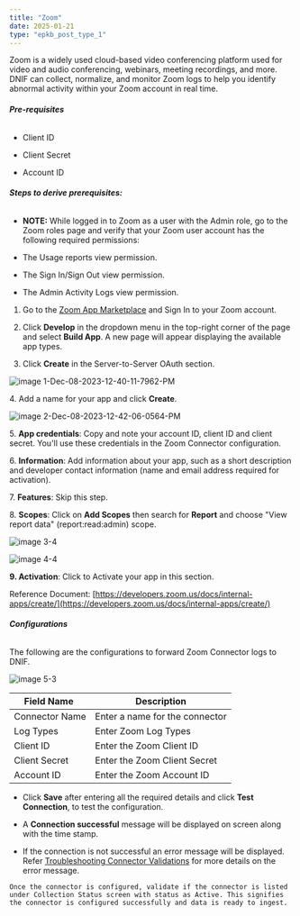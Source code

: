 ```yaml
---
title: "Zoom"
date: 2025-01-21
type: "epkb_post_type_1"
---
```


Zoom is a widely used cloud-based video conferencing platform used for video and audio conferencing, webinars, meeting recordings, and more. DNIF can collect, normalize, and monitor Zoom logs to help you identify abnormal activity within your Zoom account in real time.

###### **Pre-requisites**

- Client ID

- Client Secret

- Account ID

###### **Steps to derive prerequisites:**

- **NOTE:** While logged in to Zoom as a user with the Admin role, go to the Zoom roles page and verify that your Zoom user account has the following required permissions:

- The Usage reports view permission.

- The Sign In/Sign Out view permission.

- The Admin Activity Logs view permission.

1. Go to the [Zoom App Marketplace](https://marketplace.zoom.us/) and Sign In to your Zoom account.

3. Click **Develop** in the dropdown menu in the top-right corner of the page and select **Build App**. A new page will appear displaying the available app types.

5. Click **Create** in the Server-to-Server OAuth section.  
      
    

![image 1-Dec-08-2023-12-40-11-7962-PM](images/image201-Dec-08-2023-12-40-11-7962-PM.png)

4\. Add a name for your app and click **Create**.

![image 2-Dec-08-2023-12-42-06-0564-PM](images/image202-Dec-08-2023-12-42-06-0564-PM.png)

5. **App credentials**: Copy and note your account ID, client ID and client secret. You'll use these credentials in the Zoom Connector configuration.

6. **Information**: Add information about your app, such as a short description and developer contact information (name and email address required for activation).

7. **Features**: Skip this step.

8. **Scopes**: Click on **Add Scopes** then search for **Report** and choose "View report data" (report:read:admin) scope.

![image 3-4](images/image203-4.png)

![image 4-4](images/image204-4.png)

**9\. Activation**: Click to Activate your app in this section.

Reference Document: [https://developers.zoom.us/docs/internal-apps/create/](https://developers.zoom.us/docs/internal-apps/create/)

###### **Configurations**

The following are the configurations to forward Zoom Connector logs to DNIF.‌

![image 5-3](images/image205-3.png)

| **Field Name**  | **Description** |
| --- | --- |
| Connector Name | Enter a name for the connector |
| Log Types | Enter Zoom Log Types |
| Client ID | Enter the Zoom Client ID |
| Client Secret | Enter the Zoom Client Secret |
| Account ID | Enter the Zoom Account ID |

- Click **Save** after entering all the required details and click **Test Connection**, to test the configuration.

- A **Connection successful** message will be displayed on screen along with the time stamp.

- If the connection is not successful an error message will be displayed. Refer [Troubleshooting Connector Validations](https://dnif.it/kb/troubleshooting-and-debugging/troubleshooting-connector-validations/) for more details on the error message.

```
Once the connector is configured, validate if the connector is listed under Collection Status screen with status as Active. This signifies the connector is configured successfully and data is ready to ingest.
```
